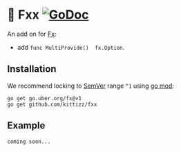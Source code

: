 # 🦜 Fxx [![GoDoc][doc-img]][doc]

An add on for [Fx](https://github.com/uber-go/fx):

* add `func MultiProvide()  fx.Option`.

## Installation

We recommend locking to [SemVer](http://semver.org/) range `^1` using [go mod](https://github.com/golang/go/wiki/Modules):

```shell
go get go.uber.org/fx@v1
go get github.com/kittizz/fxx
```

## Example
```
coming soon...
```


[doc-img]: http://img.shields.io/badge/GoDoc-Reference-blue.svg
[doc]: https://godoc.org/github.com/kittizz/fxx

 